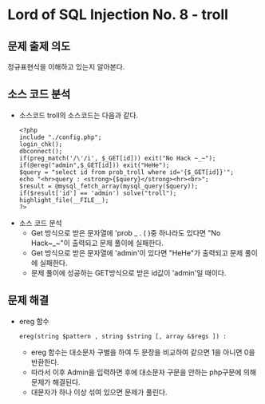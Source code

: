 # Lord of SQL Injection No. 8 - troll
## 문제 출제 의도
정규표현식을 이해하고 있는지 알아본다.
## 소스 코드 분석
+ 소스코드
troll의 소스코드는 다음과 같다.
    ~~~
    <?php  
    include "./config.php"; 
    login_chk(); 
    dbconnect(); 
    if(preg_match('/\'/i', $_GET[id])) exit("No Hack ~_~");
    if(@ereg("admin",$_GET[id])) exit("HeHe");
    $query = "select id from prob_troll where id='{$_GET[id]}'";
    echo "<hr>query : <strong>{$query}</strong><hr><br>";
    $result = @mysql_fetch_array(mysql_query($query));
    if($result['id'] == 'admin') solve("troll");
    highlight_file(__FILE__);
    ?>
    ~~~
+ 소스 코드 분석
    - Get 방식으로 받은 문자열에 'prob _ . ( )중 하나라도 있다면 "No Hack~_~"이 출력되고 문제 풀이에 실패한다.
    - Get 방식으로 받은 문자열에 'admin'이 있다면 "HeHe"가 출력되고 문제 풀이에 실패한다.
    - 문제 풀이에 성공하는 GET방식으로 받은 id값이 'admin'일 때이다.
## 문제 해결
+ ereg 함수
    ~~~
    ereg(string $pattern , string $string [, array &$regs ]) :
    ~~~
    - ereg 함수는 대소문자 구별을 하여 두 문장을 비교하여 같으면 1을 아니면 0을 반환한다.
    - 따라서 이후 Admin을 입력하면 후에 대소문자 구문을 안하는 php구문에 의해 문제가 해결된다.
    - 대문자가 하나 이상 섞여 있으면 문제가 풀린다.